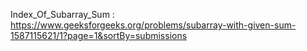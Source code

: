 Index_Of_Subarray_Sum : https://www.geeksforgeeks.org/problems/subarray-with-given-sum-1587115621/1?page=1&sortBy=submissions
